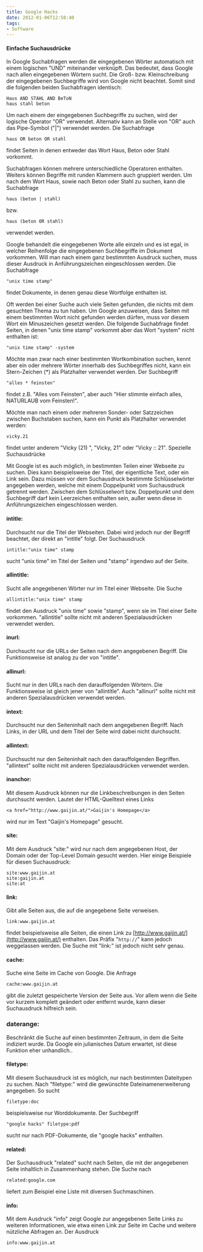 ```yaml
---
title: Google Hacks
date: 2012-01-06T12:58:40
tags:
- Software
---
```


#### Einfache Suchausdrücke

In Google Suchabfragen werden die eingegebenen Wörter automatisch mit einem
logischen "UND" miteinander verknüpft. Das bedeutet, dass Google nach allen
eingegebenen Wörtern sucht. Die Groß- bzw. Kleinschreibung der eingegebenen
Suchbegriffe wird von Google nicht beachtet. Somit sind die folgenden
beiden Suchabfragen identisch:

    Haus AND STAHL AND BeToN
    haus stahl beton

Um nach einem der eingegebenen Suchbegriffe zu suchen, wird der logische
Operator "OR" verwendet. Alternativ kann an Stelle von "OR" auch das
Pipe-Symbol ("|") verwendet werden. Die Suchabfrage

    haus OR beton OR stahl

findet Seiten in denen entweder das Wort Haus, Beton oder Stahl vorkommt.

Suchabfragen können mehrere unterschiedliche Operatoren enthalten. Weiters
können Begriffe mit runden Klammern auch gruppiert werden. Um nach dem Wort
Haus, sowie nach Beton oder Stahl zu suchen, kann die Suchabfrage

    haus (beton | stahl)

bzw.

    haus (beton OR stahl)

verwendet werden.

Google behandelt die eingegebenen Worte alle einzeln und es ist egal, in
welcher Reihenfolge die eingegebenen Suchbegriffe im Dokument vorkommen.
Will man nach einem ganz bestimmten Ausdruck suchen, muss dieser Ausdruck
in Anführungszeichen eingeschlossen werden. Die Suchabfrage

    "unix time stamp"

findet Dokumente, in denen genau diese Wortfolge enthalten ist.

Oft werden bei einer Suche auch viele Seiten gefunden, die nichts mit dem
gesuchten Thema zu tun haben. Um Google anzuweisen, dass Seiten mit einem
bestimmten Wort nicht gefunden werden dürfen, muss vor diesem Wort ein
Minuszeichen gesetzt werden. Die folgende Suchabfrage findet Seiten, in
denen "unix time stamp" vorkommt aber das Wort "system" nicht enthalten
ist:

    "unix time stamp" -system

Möchte man zwar nach einer bestimmten Wortkombination suchen, kennt aber
ein oder mehrere Wörter innerhalb des Suchbegriffes nicht, kann ein
Stern-Zeichen (*) als Platzhalter verwendet werden. Der Suchbegriff

    "alles * feinsten"

findet z.B. "Alles vom Feinsten", aber auch "Hier stimmte einfach alles,
NATURLAUB vom Feinsten!".

Möchte man nach einem oder mehreren Sonder- oder Satzzeichen zwischen
Buchstaben suchen, kann ein Punkt als Platzhalter verwendet werden:

    vicky.21

findet unter anderem "Vicky (21) ", "Vicky, 21" oder "Vicky :: 21".
Spezielle Suchausdrücke

Mit Google ist es auch möglich, in bestimmten Teilen einer Webseite zu
suchen. Dies kann beispielsweise der Titel, der eigentliche Text, oder ein
Link sein. Dazu müssen vor dem Suchausdruck bestimmte Schlüsselwörter
angegeben werden, welche mit einem Doppelpunkt vom Suchausdruck getrennt
werden. Zwischen dem Schlüsselwort bzw. Doppelpunkt und dem Suchbegriff
darf kein Leerzeichen enthalten sein, außer wenn diese in Anführungszeichen
eingeschlossen werden.

#### intitle:

Durchsucht nur die Titel der Webseiten. Dabei wird jedoch nur der Begriff
beachtet, der direkt an "intitle" folgt. Der Suchausdruck

    intitle:"unix time" stamp

sucht "unix time" im Titel der Seiten und "stamp" irgendwo auf der Seite.

#### allintitle:

Sucht alle angegebenen Wörter nur im Titel einer Webseite. Die Suche

    allintitle:"unix time" stamp

findet den Ausdruck "unix time" sowie "stamp", wenn sie im Titel einer
Seite vorkommen. "allintitle" sollte nicht mit anderen Spezialausdrücken
verwendet werden.

#### inurl:

Durchsucht nur die URLs der Seiten nach dem angegebenen Begriff. Die
Funktionsweise ist analog zu der von "intitle".

#### allinurl:

Sucht nur in den URLs nach den darauffolgenden Wörtern. Die Funktionsweise
ist gleich jener von "allintitle". Auch "allinurl" sollte nicht mit anderen
Spezialausdrücken verwendet werden.

#### intext:

Durchsucht nur den Seiteninhalt nach dem angegebenen Begriff. Nach Links,
in der URL und dem Titel der Seite wird dabei nicht durchsucht.

#### allintext:

Durchsucht nur den Seiteninhalt nach den darauffolgenden Begriffen.
"allintext" sollte nicht mit anderen Spezialausdrücken verwendet werden.

#### inanchor:
Mit diesem Ausdruck können nur die Linkbeschreibungen in den Seiten
durchsucht werden. Lautet der HTML-Quelltext eines Links

    <a href="http://www.gaijin.at/">Gaijin's Homepage</a>

wird nur im Text "Gaijin's Homepage" gesucht.

#### site:

Mit dem Ausdruck "site:" wird nur nach dem angegebenen Host, der Domain
oder der Top-Level Domain gesucht werden. Hier einige Beispiele für diesen
Suchausdruck:

    site:www.gaijin.at
    site:gaijin.at
    site:at

#### link:

Gibt alle Seiten aus, die auf die angegebene Seite verweisen.

    link:www.gaijin.at

findet beispielsweise alle Seiten, die einen Link zu [http://www.gaijin.at/](http://www.gaijin.at/)
enthalten. Das Präfix "`http://`" kann jedoch weggelassen werden. Die Suche
mit "link:" ist jedoch nicht sehr genau.

#### cache:

Suche eine Seite im Cache von Google. Die Anfrage

    cache:www.gaijin.at

gibt die zuletzt gespeicherte Version der Seite aus. Vor allem wenn die
Seite vor kurzem komplett geändert oder entfernt wurde, kann dieser
Suchausdruck hilfreich sein.

### daterange:

Beschränkt die Suche auf einen bestimmten Zeitraum, in dem die Seite
indiziert wurde. Da Google ein julianisches Datum erwartet, ist diese
Funktion eher unhandlich..

#### filetype:

Mit diesem Suchausdruck ist es möglich, nur nach bestimmten Dateitypen zu
suchen. Nach "filetype:" wird die gewünschte Dateinamenerweiterung
angegeben. So sucht

    filetype:doc

beispielsweise nur Worddokumente. Der Suchbegriff

    "google hacks" filetype:pdf

sucht nur nach PDF-Dokumente, die "google hacks" enthalten.

#### related:

Der Suchausdruck "related" sucht nach Seiten, die mit der angegebenen Seite
inhaltlich in Zusammenhang stehen. Die Suche nach

    related:google.com

liefert zum Beispiel eine Liste mit diversen Suchmaschinen.

#### info:

Mit dem Ausdruck "info" zeigt Google zur angegebenen Seite Links zu
weiteren Informationen, wie etwa einen Link zur Seite im Cache und weitere
nützliche Abfragen an. Der Ausdruck

    info:www.gaijin.at
